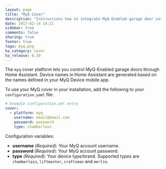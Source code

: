 ```yaml
---
layout: page
title: "MyQ Cover"
description: "Instructions how to integrate MyQ-Enabled garage door covers into Home Assistant."
date: 2017-02-14 14:21
sidebar: true
comments: false
sharing: true
footer: true
logo: myq.png
ha_category: Cover
ha_release: 0.39
---
```


The `myq` cover platform lets you control MyQ-Enabled garage doors through Home Assistant. Device names in Home Assistant are generated based on the names defined in your MyQ Device mobile app.

To use your MyQ cover in your installation, add the following to your `configuration.yaml` file:

```yaml
# Example configuration.yml entry
cover:
  - platform: myq
    username: email@email.com
    password: password
    type: chamberlain
```

Configuration variables:

- **username** (*Required*): Your MyQ account username.
- **password** (*Required*): Your MyQ account password.
- **type** (*Required*): Your device type/brand. Supported types are `chamberlain`, `liftmaster`, `craftsman` and `merlin`.
